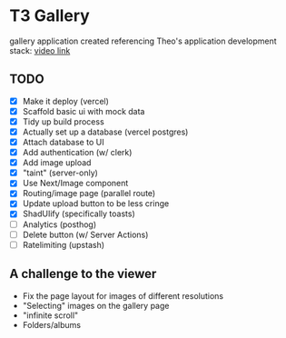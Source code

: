 # T3 Gallery

<!--The codebase from Theo's [T3 App Router Tutorial on YouTube](https://github.com/t3dotgg/t3gallery)-->

gallery application created referencing Theo's application development stack: [video link](https://youtu.be/d5x0JCZbAJs?si=NgGYygrPNSKFGP9a)

## TODO

- [x] Make it deploy (vercel)
- [x] Scaffold basic ui with mock data
- [x] Tidy up build process
- [x] Actually set up a database (vercel postgres)
- [x] Attach database to UI
- [x] Add authentication (w/ clerk)
- [x] Add image upload
- [x] "taint" (server-only)
- [x] Use Next/Image component
- [x] Routing/image page (parallel route)
- [x] Update upload button to be less cringe
- [x] ShadUIify (specifically toasts)
- [ ] Analytics (posthog)
- [ ] Delete button (w/ Server Actions)
- [ ] Ratelimiting (upstash)

## A challenge to the viewer

- Fix the page layout for images of different resolutions
- "Selecting" images on the gallery page
- "infinite scroll"
- Folders/albums
